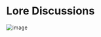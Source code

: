 # Lore Discussions

![image](https://user-images.githubusercontent.com/47014056/163736372-5dbb91fb-302c-4543-8617-42013bde049f.png)
